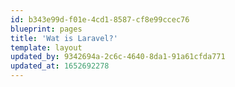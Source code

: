 ```yaml
---
id: b343e99d-f01e-4cd1-8587-cf8e99ccec76
blueprint: pages
title: 'Wat is Laravel?'
template: layout
updated_by: 9342694a-2c6c-4640-8da1-91a61cfda771
updated_at: 1652692278
---
```

